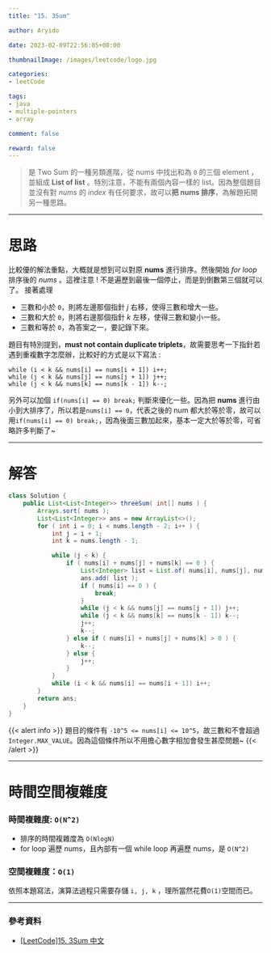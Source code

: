 ```yaml
---
title: "15. 3Sum"

author: Aryido

date: 2023-02-09T22:56:05+08:00

thumbnailImage: /images/leetcode/logo.jpg

categories:
- leetCode

tags:
- java
- multiple-pointers
- array

comment: false

reward: false
---
```

<!--BODY-->
> 是 Two Sum 的一種另類進階，從 nums 中找出和為 ```0``` 的三個  element ，並組成 **List of list** 。特別注意，不能有兩個內容一樣的 list。因為整個題目並沒有對 *nums* 的 *index* 有任何要求，故可以**把 nums 排序**，為解題拓開另一種思路。
<!--more-->

---

# 思路
比較優的解法重點，大概就是想到可以對原 **nums** 進行排序。然後開始 *for loop* 排序後的 *nums* 。這裡注意 ! 不是遍歷到最後一個停止，而是到倒數第三個就可以了。 接著處理

- 三數和小於 ```0```，則將左邊那個指針 *j* 右移，使得三數和增大一些。
- 三數和大於 ```0```，則將右邊那個指針 *k* 左移，使得三數和變小一些。
- 三數和等於 ```0```，為答案之一，要記錄下來。

題目有特別提到，**must not contain duplicate triplets**，故需要思考一下指針若遇到重複數字怎麼辦，比較好的方式是以下寫法 :
```
while (i < k && nums[i] == nums[i + 1]) i++;
while (j < k && nums[j] == nums[j + 1]) j++;
while (j < k && nums[k] == nums[k - 1]) k--;
```

另外可以加個 ```if(nums[i] == 0) break;``` 判斷來優化一些。因為把 **nums** 進行由小到大排序了，所以若是```nums[i] == 0```，代表之後的 num 都大於等於零，故可以用```if(nums[i] == 0) break;```，因為後面三數加起來，基本一定大於等於零，可省略許多判斷了~

---

# 解答
```java
class Solution {
	public List<List<Integer>> threeSum( int[] nums ) {
		Arrays.sort( nums );
		List<List<Integer>> ans = new ArrayList<>();
		for ( int i = 0; i < nums.length - 2; i++ ) {
			int j = i + 1;
			int k = nums.length - 1;

			while (j < k) {
				if ( nums[i] + nums[j] + nums[k] == 0 ) {
					List<Integer> list = List.of( nums[i], nums[j], nums[k] );
					ans.add( list );
					if ( nums[i] == 0 ) {
						break;
					}
					while (j < k && nums[j] == nums[j + 1]) j++;
					while (j < k && nums[k] == nums[k - 1]) k--;
					j++;
					k--;
				} else if ( nums[i] + nums[j] + nums[k] > 0 ) {
					k--;
				} else {
					j++;
				}
			}
			while (i < k && nums[i] == nums[i + 1]) i++;
		}
		return ans;
	}
}
```

{{< alert info >}}
題目的條件有 ```-10^5 <= nums[i] <= 10^5```，故三數和不會超過```Integer.MAX_VALUE```。因為這個條件所以不用擔心數字相加會發生甚麼問題~
{{< /alert >}}

---

# 時間空間複雜度

### 時間複雜度: ```O(N^2)```

- 排序的時間複雜度為 ```O(NlogN)```
-  for loop 遍歷 nums，且內部有一個 while loop 再遍歷 nums，是 ```O(N^2)```

### 空間複雜度：```O(1)```
依照本題寫法，演算法過程只需要存儲 ```i, j, k``` ，理所當然花費```O(1)```空間而已。

---

### 參考資料

- [[LeetCode]15. 3Sum 中文](https://www.youtube.com/watch?v=2tbi1W7ce1c&t=378s)
